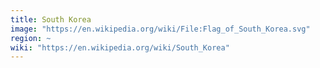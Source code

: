 ```yaml
---
title: South Korea
image: "https://en.wikipedia.org/wiki/File:Flag_of_South_Korea.svg"
region: ~
wiki: "https://en.wikipedia.org/wiki/South_Korea"
---
```

